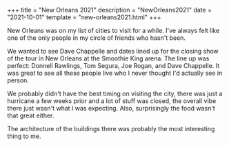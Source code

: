 
+++
title = "New Orleans 2021"
description = "NewOrleans2021"
date = "2021-10-01"
template = "new-orleans2021.html"
+++

New Orleans was on my list of cities to visit for a while.  I've always felt like one of the only people in my circle of friends who hasn't been.  

We wanted to see Dave Chappelle and dates lined up for the closing show of the tour in New Orleans at the Smoothie King arena.  The line up was perfect: Donnell Rawlings, Tom Segura, Joe Rogan, and Dave Chappelle.  It was great to see all these people live who I never thought I'd actually see in person.  

We probably didn't have the best timing on visiting the city, there was just a hurricane a few weeks prior and a lot of stuff was closed, the overall vibe there just wasn't what I was expecting.  Also, surprisingly the food wasn't that great either.  

The architecture of the buildings there was probably the most interesting thing to me.  

